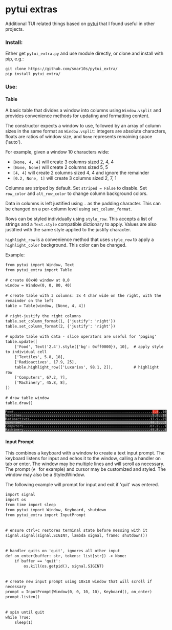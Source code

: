 pytui extras
============

Additional TUI related things based on [pytui](https://github.com/smar10s/pytui) that I found useful in other projects.

### Install:
Either get `pytui_extra.py` and use module directly, or clone and install with pip, e.g.:

```
git clone https://github.com/smar10s/pytui_extra/
pip install pytui_extra/
```

### Use:

#### Table

A basic table that divides a window into columns using `Window.vsplit` and provides convenience methods for updating and formatting content.

The constructor expects a window to use, followed by an array of column sizes in the same format as `Window.vsplit`: integers are absolute characters, floats are ratios of window size, and `None` represents remaining space ('auto'). 

For example, given a window 10 characters wide:
- `[None, 4, 4]` will create 3 columns sized 2, 4, 4
- `[None, None]` will create 2 columns sized 5, 5
- `[4, 4]` will create 2 columns sized 4, 4 and ignore the remainder
- `[0.2, None, 1]` will create 3 columns sized 2, 7, 1

Columns are striped by default. Set `striped = False` to disable. Set `row_color` and `alt_row_color` to change column background colors.

Data in columns is left justified using `.` as the padding character. This can be changed on a per-column level using `set_column_format`.

Rows can be styled individually using `style_row`. This accepts a list of strings and a `Text.style` compatible dictionary to apply. Values are also justified with the same style applied to the justify character.

`highlight_row` is a convenience method that uses `style_row` to apply a `highlight_color` background. This color can be changed.

Example:

```
from pytui import Window, Text
from pytui_extra import Table

# create 80x40 window at 0,0
window = Window(0, 0, 80, 40)

# create table with 3 columns: 2x 4 char wide on the right, with the remainder on the left
table = Table(window, [None, 4, 4])

# right-justify the right columns
table.set_column_format(1, {'justify': 'right'})
table.set_column_format(2, {'justify': 'right'})

# update table with data - slice operators are useful for 'paging'
table.update([
    ['Food', Text('2.4').style({'bg': 0xff0000}), 10],  # apply style to individual cell
    ['Textiles', 5.8, 18],
    ['Radioactives', 17.9, 25],
    table.highlight_row(['Luxuries', 98.1, 2]),         # highlight row
    ['Computers', 67.2, 7],
    ['Machinery', 45.8, 8],
])

# draw table window
table.draw()
```
![table](docs/images/table.png)


#### Input Prompt

This combines a keyboard with a window to create a text input prompt. The keyboard listens for input and echos it to the window, calling a handler on tab or enter. The window may be multiple lines and will scroll as necessary. The prompt (`# ` for example) and cursor may be customized and styled. The window may also be a StyledWindow.

The following example will prompt for input and exit if 'quit' was entered.


```
import signal
import os
from time import sleep
from pytui import Window, Keyboard, shutdown
from pytui_extra import InputPrompt


# ensure ctrl+c restores terminal state before messing with it
signal.signal(signal.SIGINT, lambda signal, frame: shutdown())


# handler quits on 'quit', ignores all other input
def on_enter(buffer: str, tokens: list[str]) -> None:
    if buffer == 'quit':
        os.kill(os.getpid(), signal.SIGINT)


# create new input prompt using 10x10 window that will scroll if necessary
prompt = InputPrompt(Window(0, 0, 10, 10), Keyboard(), on_enter)
prompt.listen()


# spin until quit
while True:
    sleep(1)
```
